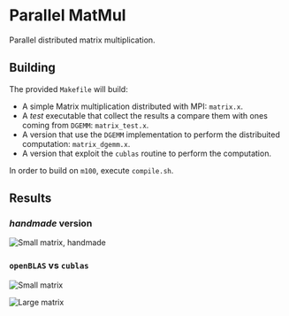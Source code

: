 # Parallel MatMul

Parallel distributed matrix multiplication.

## Building 

The provided `Makefile` will build:

- A simple Matrix multiplication distributed with MPI: `matrix.x`.
- A *test* executable that collect the results a compare them with ones coming from `DGEMM`: `matrix_test.x`.
- A version that use the `DGEMM` implementation to perform the distribuited computation: `matrix_dgemm.x`.
- A version that exploit the `cublas` routine to perform the computation.

In order to build on `m100`, execute `compile.sh`.

## Results

### *handmade* version 

![Small matrix, handmade]("./plot/manual.png")

### `openBLAS` vs `cublas`


![Small matrix]("./plot/small.png")

![Large matrix]("./plot/large.png")



